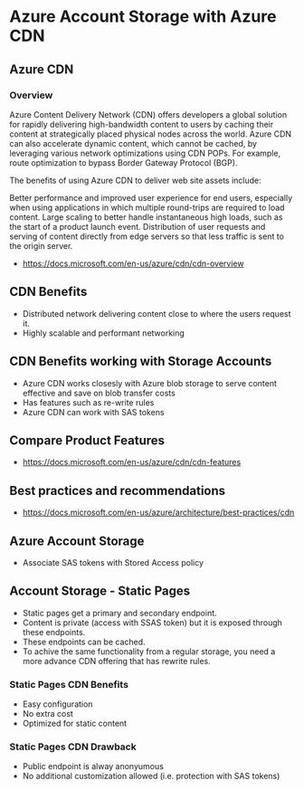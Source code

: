 # Azure Account Storage with Azure CDN

## Azure CDN

### Overview

Azure Content Delivery Network (CDN) offers developers a global solution for rapidly delivering high-bandwidth content to users by caching their content at strategically placed physical nodes across the world. Azure CDN can also accelerate dynamic content, which cannot be cached, by leveraging various network optimizations using CDN POPs. For example, route optimization to bypass Border Gateway Protocol (BGP).

The benefits of using Azure CDN to deliver web site assets include:

Better performance and improved user experience for end users, especially when using applications in which multiple round-trips are required to load content.
Large scaling to better handle instantaneous high loads, such as the start of a product launch event.
Distribution of user requests and serving of content directly from edge servers so that less traffic is sent to the origin server.

- https://docs.microsoft.com/en-us/azure/cdn/cdn-overview

## CDN Benefits

- Distributed network delivering content close to where the users request it.
- Highly scalable and performant networking

## CDN Benefits working with Storage Accounts

- Azure CDN works closesly with Azure blob storage to serve content effective and save on blob transfer costs
- Has features such as re-write rules
- Azure CDN can work with SAS tokens

## Compare Product Features

- https://docs.microsoft.com/en-us/azure/cdn/cdn-features

## Best practices and recommendations

- https://docs.microsoft.com/en-us/azure/architecture/best-practices/cdn

## Azure Account Storage

- Associate SAS tokens with Stored Access policy

## Account Storage - Static Pages

- Static pages get a primary and secondary endpoint.
- Content is private (access with SSAS token) but it is exposed through these endpoints.
- These endpoints can be cached.
- To achive the same functionality from a regular storage, you need a more advance CDN offering that has rewrite rules.

### Static Pages CDN Benefits

- Easy configuration
- No extra cost
- Optimized for static content

### Static Pages CDN Drawback

- Public endpoint is alway anonyumous
- No additional customization allowed (i.e. protection with SAS tokens)
